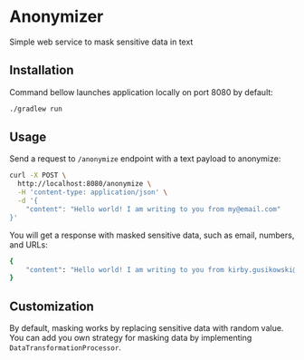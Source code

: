 # Anonymizer

Simple web service to mask sensitive data in text

## Installation

Command bellow launches application locally on port 8080 by default:

```bash
./gradlew run
```

## Usage

Send a request to `/anonymize` endpoint with a text payload to anonymize:

```bash
curl -X POST \
  http://localhost:8080/anonymize \
  -H 'content-type: application/json' \
  -d '{
	"content": "Hello world! I am writing to you from my@email.com"
}'
```

You will get a response with masked sensitive data, such as email, numbers, and URLs:

```bash
{
    "content": "Hello world! I am writing to you from kirby.gusikowski@franecki.io"
}
```

## Customization

By default, masking works by replacing sensitive data with random value.
You can add you own strategy for masking data by implementing `DataTransformationProcessor`.
